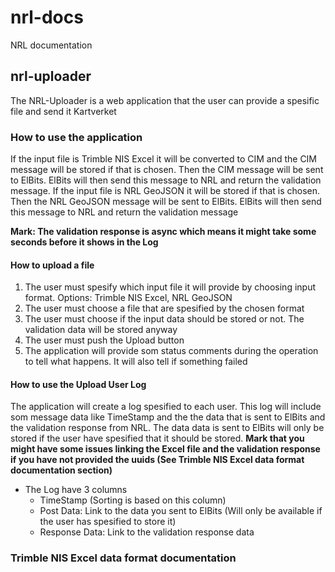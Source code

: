 # nrl-docs
NRL documentation

## nrl-uploader

The NRL-Uploader is a web application that the user can provide a spesific file and send it Kartverket

### How to use the application

If the input file is Trimble NIS Excel it will be converted to CIM and the CIM message will be stored if that is chosen. Then the CIM message will be sent to ElBits. ElBits will then send this message to NRL and return the validation message.
If the input file is NRL GeoJSON it will be stored if that is chosen. Then the NRL GeoJSON message will be sent to ElBits. ElBits will then send this message to NRL and return the validation message

**Mark: The validation response is async which means it might take some seconds before it shows in the Log**

#### How to upload a file
1. The user must spesify which input file it will provide by choosing input format. Options: Trimble NIS Excel, NRL GeoJSON
2. The user must choose a file that are spesified by the chosen format
3. The user must choose if the input data should be stored or not. The validation data will be stored anyway
4. The user must push the Upload button
5. The application will provide som status comments during the operation to tell what happens. It will also tell if something failed

#### How to use the Upload User Log

The application will create a log spesified to each user. This log will include som message data like TimeStamp and the the data that is sent to ElBits and the validation response from NRL. The data data is sent to ElBits will only be stored if the user have spesified that it should be stored. **Mark that you might have some issues linking the Excel file and the validation response if you have not provided the uuids (See Trimble NIS Excel data format documentation section)**

- The Log have 3 columns
  - TimeStamp (Sorting is based on this column)
  - Post Data: Link to the data you sent to ElBits (Will only be available if the user has spesified to store it)
  - Response Data: Link to the validation response data

### Trimble NIS Excel data format documentation
